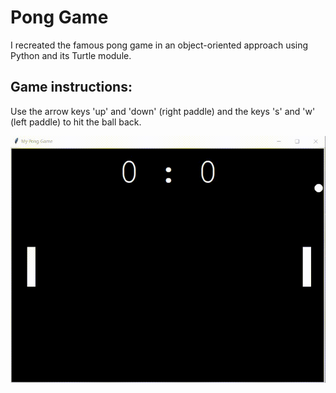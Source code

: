 # Pong Game

I recreated the famous pong game in an object-oriented approach using Python and its Turtle module.

## Game instructions:

Use the arrow keys 'up' and 'down' (right paddle) and the keys 's' and 'w' (left paddle) to hit the ball back.


![Pong Game](pong_game.gif)